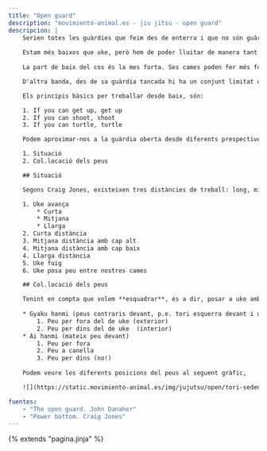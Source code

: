 ```yaml
---
title: "Open guard"
description: "movimiento-animal.es - jiu jitsu - open guard"
descripcion: |
    Serien totes les guàrdies que feim des de enterra i que no són guàrdia tancada ni mitja. Inclou la posició asseguda, mariposa, etc.
    
    Estam més baixos que uke, però hem de poder lluitar de manera tant efectiva com si estiguessim dalt. No es tracta de sobreviure sino de sotmetre a uke des de baix.
    
    La part de baix del cos és la mes forta. Ses cames poden fer més força i durant més temps que els braços. El millor seria podr usar ses cames contra la part superior des cos de uke.

    D'altra banda, des de sa guàrdia tancada hi ha un conjunt limitat d'accions que poden fer ja que ses cames fan de barrera entre naltros i uke.

    Els principis bàsics per treballar desde baix, són:

    1. If you can get up, get up
    2. If you can shoot, shoot
    3. If you can turtle, turtle

    Podem aproximar-nos a la guàrdia oberta desde diferents prespectives:

    1. Situació 
    2. Col.locació dels peus

    ## Situació

    Segons Craig Jones, existeixen tres distàncies de treball: long, mid i close. He afeixit tres "situacions" més, corresponents a que uke avança, retrocedeix o ens posa un peu al mitj. Per tant, el llistat complet quedaria com:

    1. Uke avança
        * Curta 
        * Mitjana
        * Llarga
    2. Curta distància
    3. Mitjana distància amb cap alt
    4. Mitjana distància amb cap baix
    4. Llarga distància
    5. Uke fuig
    6. Uke posa peu entre nostres cames

    ## Col.locació dels peus

    Tenint en compta que volem **esquadrar**, és a dir, posar a uke amb els peus paral.lels i perpendicular a naltros (*Shizentai*) per **exposar la seva linia central**, ens trobarem amb les seguents situacions:
    
    * Gyaku hanmi (peus contraris devant, p.e. tori esquerra devant i uke el dret)
        1. Peu per fora del de uke (exterior)
        2. Peu per dins del de uke  (interior)
    * Ai hanmi (mateix peu devant)
        1. Peu per fora
        2. Peu a canella
        3. Peu per dins (no!)
    
    Podem veure les diferents posicions del peus al seguent gràfic,

    ![](https://static.movimiento-animal.es/img/jujutsu/open/tori-sedent.svg)

fuentes:
    - "The open guard. John Danaher"    
    - "Power bottom. Craig Jones"
---
```

{% extends  "pagina.jinja" %}
